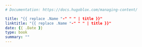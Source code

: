 ```yaml
---
# Documentation: https://docs.hugoblox.com/managing-content/

title: "{{ replace .Name "-" " " | title }}"
linktitle: "{{ replace .Name "-" " " | title }}"
date: {{ .Date }}
type: book
summary: ""
---
```


